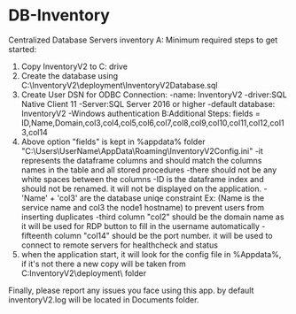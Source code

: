 # DB-Inventory
Centralized Database Servers inventory 
A: Minimum required steps to get started:
1. Copy InventoryV2 to C: drive
2. Create the database using C:\InventoryV2\deployment\InventoryV2Database.sql
3. Create User DSN for ODBC Connection:
	-name: InventoryV2
	-driver:SQL Native Client 11
	-Server:SQL Server 2016 or higher
	-default database: InventoryV2
	-Windows authentication
B:Additional Steps:
fields = ID,Name,Domain,col3,col4,col5,col6,col7,col8,col9,col10,col11,col12,col13,col14
1. Above option "fields" is kept in %appdata% folder "C:\Users\UserName\AppData\Roaming\InventoryV2Config.ini"
	-it represents the dataframe columns and should match the columns names in the table and all stored procedures
	-there should not be any white spaces between the columns
	-ID is the dataframe index and should not be renamed. it will not be displayed on the application.
	-'Name' + 'col3' are the database uniqe constraint Ex: (Name is the service name and col3 the node1 hostname) to prevent users from inserting duplicates
	-third column "col2" should be the domain name as it will be used for RDP button to fill in the username automatically
	-fifteenth column "col14" should be the port number. it will be used to connect to remote servers for healthcheck and status
2. when the application start, it will look for the config file in %Appdata%, if it's not there a new copy will be taken from C:InventoryV2\deployment\ folder

Finally, please report any issues you face using this app. by default inventoryV2.log will be located in Documents folder.
